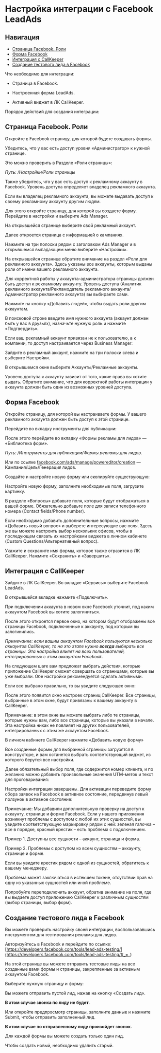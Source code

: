 # Настройка интеграции с Facebook LeadAds

## Навигация
* [Страница Facebook. Роли](#Страница-Facebook-роли)
* [Форма Facebook](#Форма-Facebook)
* [Интеграция с CallKeeper](#Интеграция-с-CallKeeper)
* [Создание тестового лида в Facebook](#Создание-тестового-лида-в-Facebook)

Что необходимо для интеграции:

- Страница в Facebook.

- Настроенная форма LeadAds.

- Активный виджет в ЛК CallKeeper.  

Порядок действий для создания интеграции:

## Страница Facebook. Роли  

Откройте в Facebook страницу, для которой будете создавать формы.

Убедитесь, что у вас есть доступ уровня «Администратор» к нужной странице.

Это можно проверить в Разделе «Роли страницы»:

_Путь: /Настройки/Роли страницы_

Также убедитесь, что у вас есть доступ к рекламному аккаунту в Facebook. Уровень доступа определяет владелец рекламного аккаунта.

Если вы владелец рекламного аккаунта, вы можете выдавать доступ к своему рекламному аккаунту другим людям.
 
Для этого откройте страницу, для которой вы создаете форму. Перейдите в настройки и выберите Ads  Manager.

На открывшейся странице выберите свой рекламный аккаунт.

Далее откроется страница с информацией о кампаниях.


Нажмите на три полоски рядом с заголовком Ads  Manager  и в открывшемся выпадающем меню выберите «Настройки».

На открывшейся странице обратите внимание на раздел «Роли для рекламного аккаунта». Здесь указаны все аккаунты, которым выданы роли от имени вашего рекламного аккаунта.

Для корректной работы у аккаунта-администратора страницы должен быть доступ к рекламному аккаунту. Уровень доступа (Аналитик рекламного аккаунта/Рекламодатель рекламного аккаунта/Администратор рекламного аккаунта) вы выбираете сами.

Нажмите на кнопку «Добавить людей», чтобы выдать роли другим аккаунтам.

В поисковой строке введите имя нужного аккаунта (аккаунт должен быть у вас в друзьях), назначьте нужную роль и нажмите «Подтвердить».

Если ваш рекламный аккаунт привязан не к пользователю, а к компании, то доступ настраивается через Business  Manager:


Зайдите в рекламный аккаунт, нажмите на три полоски слева и выберите Настройки.

 
В открывшемся окне выберите Аккаунты/Рекламные аккаунты.

  

Уровень доступа к аккаунту зависит от того, какие права вы хотите выдать. Обратите внимание, что для корректной работы интеграции у аккаунта должен быть один из возможных уровней доступа.

  

## Форма Facebook

Откройте страницу, для которой вы настраиваете формы. У вашего рекламного аккаунта должен быть доступ к этой странице.

Перейдите во вкладку инструменты для публикации:

После этого перейдите во вкладку «Формы рекламы для лидов» — «Библиотека форм».

_Путь: /Инструменты для публикации/Формы рекламы для лидов._

Или по ссылке [facebook.com/ads/manage/powereditor/creation](https://www.facebook.com/adsmanager/creation/) — Кампания/Цель/Генерация лидов.

  
Создайте и настройте новую форму или скопируйте существующую:

Настройте новую форму, заполните необходимые поля, загрузите картинку.

В разделе «Вопросы» добавьте поля, которые будут отображаться в вашей форме. Обязательно добавьте поле для записи телефонного номера (Contact  fields/Phone  number).

  

  
Если необходимо добавить дополнительные вопросы, нажмите «Добавить новый вопрос» и выберете интересующие вас поля. Здесь же вы можете настроить выбор нескольких офисов, чтобы в последующем связать их настройками виджета в личном кабинете (Custom  Questions/Альтернативный вопрос).

  
Укажите и сохраните имя формы, которое также отразится в ЛК CallKeeper. Нажмите «Сохранить» и «Завершить».

## Интеграция с CallKeeper

Зайдите в ЛК CallKeeper. Во вкладке «Сервисы» выберите Facebook LeadAds.
  

В открывшейся вкладке нажмите «Подключить».

При подключении аккаунта в новом окне Facebook уточнит, под каким аккаунтом Facebook вы хотите залогиниться.

После этого откроется первое окно, на котором будут отображены все страницы Facebook, подключенные к аккаунту, под которым вы залогинились.

_Примечание: если вашим аккаунтом Facebook пользуются несколько аккаунтов CallKeeper, то на это этапе нужно **всегда** выбирать все страницы. Эта настройка влияет на всех пользователей, интегрированных с этим аккаунтом Facebook_.

На следующем шаге вам предложат выбрать действия, которые приложение CallKeeper сможет совершать со страницами, которые вы уже выбрали. Обе настройки рекомендуется сделать активными.

Если все выбрано правильно, то вы увидите следующее окно:  

После этого появится окно настроек страниц CallKeeper. Все страницы, выбранные в этом окне, будут привязаны к вашему аккаунту в CallKeeper.

Примечание: в этом окне вы можете выбрать либо те страницы, которые нужны вам, либо все страницы, которые вы указали в начале. Эта настройка никак не повлияет на других пользователей, интегрированных с этим же аккаунтом Facebook.

В личном кабинете CallKeeper нажмите «Добавить новую форму»  


Все созданные формы для выбранной страницы загрузятся в конструкторе, и вам останется выбрать соответствующий виджет, из которого берутся все настройки.

Далее обязательный выбор поля, где содержится номер клиента, и по желанию можно добавить произвольные значения UTM-меток и текст для проговаривания:

Настройки интеграции завершены. Для активации переведите форму сбора заявок на Facebook в активное состояние, передвинув левый ползунок в активное состояние:

Примечание: Мы добавили дополнительную проверку на доступ к аккаунту, странице и форме Facebook. Если у нашего приложения возникнут проблемы с доступом с любой их этих сущностей, вы увидите соответствующую маркировку рядом с ней: зеленая галочка – все в порядке, красный крестик – есть проблема с подключением.

Пример 1. Доступны все сущности – аккаунт, страница и форма.

Пример 2. Проблемы с доступом ко всем сущностям – аккаунту, странице и форме.

Если вы увидите крестик рядом с одной из сущностей, обратитесь к вашему менеджеру.

Проблема может заключаться в истекшем токене, отсутствии прав на одну из указанных сущностей или иной проблеме.

Попробуйте переподключить аккаунт, обратив внимание на поля, где вы выдаете доступ приложению CallKeeper к различным сущностям (выбор страницы, выбор форм).

## Создание тестового лида в Facebook

Вы можете проверить настройку своей интеграции, воспользовавшись инструментом для тестирования рекламы для лидов.


Авторизуйтесь в Facebook  и перейдите по ссылке: [https://developers.facebook.com/tools/lead-ads-testing/](https://developers.facebook.com/tools/lead-ads-testing/#_=_)

На этой странице вы можете отправить тестовые лиды на все созданные вами формы и страницы, закрепленные за активным аккаунтом Facebook.

  
Выберите нужную страницу и форму:

Вы можете отправить пустой лид, нажав на кнопку «Создать лид».

**В этом случае звонка по лиду не будет.**

Или откройте предпросмотр страницы, заполните данные и нажмите Submit, чтобы отправить заполненный лид.

**В этом случае по отправленному лиду произойдет звонок.**

Для каждой формы вы можете создать только один лид.

Чтобы создать новый, необходимо удалить старый.
